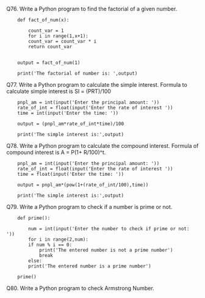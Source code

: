 



Q76. Write a Python program to find the factorial of a given number.


		def fact_of_num(x):

		    count_var = 1
		    for i in range(1,x+1):
			count_var = count_var * i
		    return count_var


		output = fact_of_num(1)

		print('The factorial of number is: ',output)
		
		
Q77. Write a Python program to calculate the simple interest. Formula to calculate simple interest is SI = (PRT)/100

		pnpl_am = int(input('Enter the principal amount: '))
		rate_of_int = float(input('Enter the rate of interest '))
		time = int(input('Enter the time: '))

		output = (pnpl_am*rate_of_int*time)/100
		    
		print('The simple interest is:',output)
		
		
Q78. Write a Python program to calculate the compound interest. Formula of compound interest is A = P(1+ R/100)^t.

		pnpl_am = int(input('Enter the principal amount: '))
		rate_of_int = float(input('Enter the rate of interest '))
		time = float(input('Enter the time: '))

		output = pnpl_am*(pow(1+(rate_of_int/100),time))
		    
		print('The simple interest is:',output)
		

Q79. Write a Python program to check if a number is prime or not.

		def prime():

		    num = int(input('Enter the number to check if prime or not: '))
		    for i in range(2,num):
			if num % i == 0:
			    print('The entered number is not a prime number')
			    break
		    else:
			print('The entered number is a prime number')

		prime()


Q80. Write a Python program to check Armstrong Number.












